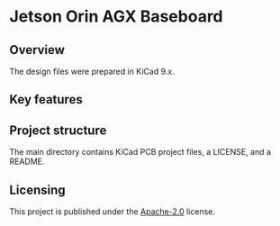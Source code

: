 # Jetson Orin AGX Baseboard

## Overview
The design files were prepared in KiCad 9.x.

## Key features

## Project structure
The main directory contains KiCad PCB project files, a LICENSE, and a README.

## Licensing

This project is published under the [Apache-2.0](LICENSE) license.


